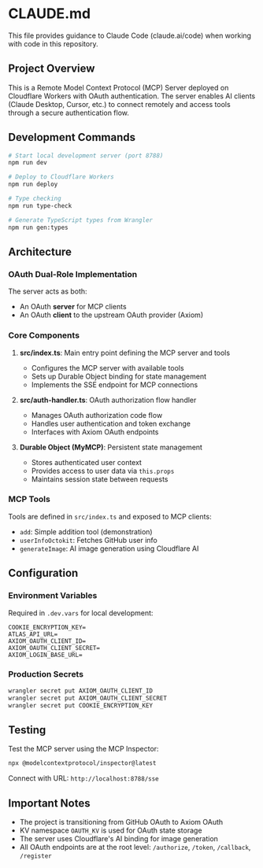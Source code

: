 # CLAUDE.md

This file provides guidance to Claude Code (claude.ai/code) when working with code in this repository.

## Project Overview

This is a Remote Model Context Protocol (MCP) Server deployed on Cloudflare Workers with OAuth authentication. The server enables AI clients (Claude Desktop, Cursor, etc.) to connect remotely and access tools through a secure authentication flow.

## Development Commands

```bash
# Start local development server (port 8788)
npm run dev

# Deploy to Cloudflare Workers
npm run deploy

# Type checking
npm run type-check

# Generate TypeScript types from Wrangler
npm run gen:types
```

## Architecture

### OAuth Dual-Role Implementation
The server acts as both:
- An OAuth **server** for MCP clients
- An OAuth **client** to the upstream OAuth provider (Axiom)

### Core Components

1. **src/index.ts**: Main entry point defining the MCP server and tools
   - Configures the MCP server with available tools
   - Sets up Durable Object binding for state management
   - Implements the SSE endpoint for MCP connections

2. **src/auth-handler.ts**: OAuth authorization flow handler
   - Manages OAuth authorization code flow
   - Handles user authentication and token exchange
   - Interfaces with Axiom OAuth endpoints

3. **Durable Object (MyMCP)**: Persistent state management
   - Stores authenticated user context
   - Provides access to user data via `this.props`
   - Maintains session state between requests

### MCP Tools
Tools are defined in `src/index.ts` and exposed to MCP clients:
- `add`: Simple addition tool (demonstration)
- `userInfoOctokit`: Fetches GitHub user info
- `generateImage`: AI image generation using Cloudflare AI

## Configuration

### Environment Variables
Required in `.dev.vars` for local development:
```
COOKIE_ENCRYPTION_KEY=
ATLAS_API_URL=
AXIOM_OAUTH_CLIENT_ID=
AXIOM_OAUTH_CLIENT_SECRET=
AXIOM_LOGIN_BASE_URL=
```

### Production Secrets
```bash
wrangler secret put AXIOM_OAUTH_CLIENT_ID
wrangler secret put AXIOM_OAUTH_CLIENT_SECRET
wrangler secret put COOKIE_ENCRYPTION_KEY
```

## Testing

Test the MCP server using the MCP Inspector:
```bash
npx @modelcontextprotocol/inspector@latest
```

Connect with URL: `http://localhost:8788/sse`

## Important Notes

- The project is transitioning from GitHub OAuth to Axiom OAuth
- KV namespace `OAUTH_KV` is used for OAuth state storage
- The server uses Cloudflare's AI binding for image generation
- All OAuth endpoints are at the root level: `/authorize`, `/token`, `/callback`, `/register`